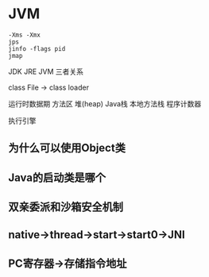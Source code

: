 # JVM

```
-Xms -Xmx
jps
jinfo -flags pid
jmap
```

JDK JRE JVM 三者关系

class File -> class loader

运行时数据期 方法区 堆(heap) Java栈 本地方法栈 程序计数器

执行引擎

## 为什么可以使用Object类



## Java的启动类是哪个



## 双亲委派和沙箱安全机制



## native->thread->start->start0->JNI



## PC寄存器->存储指令地址

